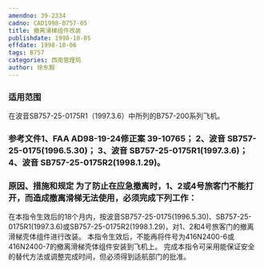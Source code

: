 ```yaml
---
amendno: 39-2334
cadno: CAD1998-B757-05
title: 撤离滑梯组件改装
publishdate: 1998-10-05
effdate: 1998-10-06
tags: B757
categories: 西南管理局
author: 徐东毅
---
```


### 适用范围 
在波音SB757-25-0175R1（1997.3.6）中所列的B757-200系列飞机。

### 参考文件1、FAA AD98-19-24修正案 39-10765； 2、波音 SB757-25-0175(1996.5.30)； 3、波音 SB757-25-0175R1(1997.3.6)； 4、波音 SB757-25-0175R2(1998.1.29)。

### 原因、措施和规定 为了防止在应急撤离时，1、2或4号旅客门不能打开，而造成撤离滑梯无法使用，必须完成下列工作： 
在本指令生效后的18个月内，按波音SB757-25-0175(1996.5.30)、SB757-25-0175R1(1997.3.6)或SB757-25-0175R2(1998.1.29)，对1、2和4号旅客门的撤离滑梯壳体组件进行改装。 
本指令生效后，不能再将件号为416N2400-6或416N2400-7的撤离滑梯壳体组件安装到飞机上。 完成本指令可采用能保证安全的替代方法或调整完成时间，但必须得到适航部门的批准。
  
